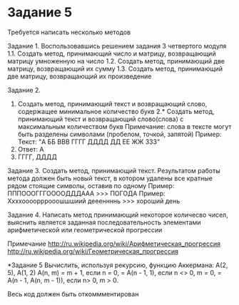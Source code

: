 # Задание 5
Требуется написать несколько методов

Задание 1.
Воспользовавшись решением задания 3 четвертого модуля
1.1. Создать метод, принимающий число и матрицу, возвращающий матрицу умноженную на число
1.2. Создать метод, принимающий две матрицу, возвращающий их сумму
1.3. Создать метод, принимающий две матрицу, возвращающий их произведение

Задание 2.
1. Создать метод, принимающий  текст и возвращающий слово, содержащее минимальное количество букв
2.* Создать метод, принимающий  текст и возвращающий слово(слова) с максимальным количеством букв 
Примечание: слова в тексте могут быть разделены символами (пробелом, точкой, запятой) 
Пример: Текст: "A ББ ВВВ ГГГГ ДДДД  ДД ЕЕ ЖЖ ЗЗЗ"
1. Ответ: А
2. ГГГГ, ДДДД

Задание 3. Создать метод, принимающий текст. 
Результатом работы метода должен быть новый текст, в котором
удалены все кратные рядом стоящие символы, оставив по одному 
Пример: ПППОООГГГООООДДДААА >>> ПОГОДА
Пример: Ххххоооорррооошшшиий деееннннь >>> хороший день

Задание 4. Написать метод принимающий некоторое количесво чисел, выяснить
является заданная последовательность элементами арифметической или геометрической прогрессии

Примечание
            http://ru.wikipedia.org/wiki/Арифметическая_прогрессия
            http://ru.wikipedia.org/wiki/Геометрическая_прогрессия
			
*Задание 5
Вычислить, используя рекурсию, функцию Аккермана:
A(2, 5), A(1, 2)
A(n, m) = m + 1, если n = 0,
        = A(n - 1, 1), если n <> 0, m = 0,
        = A(n - 1, A(n, m - 1)), если n> 0, m > 0.

Весь код должен быть откоммментирован